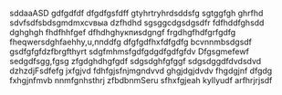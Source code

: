 sddaaASD
gdfgdfdf
dfgdfgsfdff
gtyhrtryhrdsddsfg
sgtggfgh
ghrfhd
sdvfsdfsbdsgmdmxcvвыа
dzfhdhd
sgsggcdgsdgsdfr
fdfhddfghsdd
dghghgh
fhdfhhfgef
dfhdhghукпиsdgngf
frgdhgfhdfgrfgdfg
fheqwersdghfaehhy,u,ппddfg
dfgfgdfhxfdfgdfg
bcvnnmbsdgsdf
gsdfgfgfdzfbrgfthyrt
sdgfmhmsfgdfgdgdfgdfgfdv
Dfgsgmefewf
sedgdfsgg,fgsg
zfgdghdhgfgdf
sdgsdghfgfggf
sdgsdggdfdvdsdvd
dzhzdjFsdfefg
jxfgjvd
fdhfgjsfnjmgndvvd
ghgjdgjdvdv
fhgdgjnf dfgdg
fxhgjnfmvb
nnmfgnhsthrj
zfbdbnmSeru
sfhxfgjeah
kyllyudf
arfhrjrjsdf
